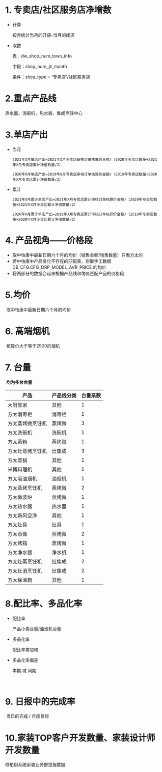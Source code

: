 # 1. 专卖店/社区服务店净增数

  * 计算 

     按月统计当月的开店-当月的闭店

* 取数

  表：dw_shop_num_town_info

  字段：shop_num_jz_month

  条件：shop_type  = '专卖店'/社区服务店

# 2.重点产品线

热水器，洗碗机，热水器，集成烹饪中心



# 3.单店产出

 * 当月

   ```
   2021年X月单店产出=2021年X月专卖店审核订单核算价金额/（2020年专卖店数量+2021年X月专卖店累计净值数量/2）
   ```

   ```
   2020年X月单店产出=2019年X月专卖店审核订单核算价金额/（2019年专卖店数量+2020年X月专卖店累计净值数量/2）
   ```

* 累计

  ```
  2021年X月累计单店产出=2021年X月专卖店累计审核订单核算价金额/（2020年专卖店数量+2021年X月专卖店累计净值数量/2）
  ```

  ```
  2020年X月累计单店产出=2019年X月专卖店累计审核订单核算价金额/（2019年专卖店数量+2020年X月专卖店累计净值数量/2）
  ```

# 4. 产品视角——价格段

* 取中怡康中最新日期六个月的均价（销售金额/销售数量）只看方太的     
* 若中怡康中产品变化不存在的匹配表，则取手工数据DB_CFG.CFG_DRP_MODEL_AVR_PRICE 的均价     
* 将两部分的数据合起来根据产品线和均价匹配产品的价格段

# 5.均价

​	取中怡康中最新日期六个月的均价

# 6. 高端烟机

​	核算价大于等于2500的烟机

# 7. 台量

​	**均为多台台量**

| 产品             | 产品线分类 | 台量系数 |
| ---------------- | ---------- | -------- |
| 大厨管家         | 其他       | 1        |
| 方太消毒柜       | 消毒柜     | 1        |
| 方太蒸烤微烹饪机 | 蒸烤微     | 3        |
| 方太洗碗机       | 洗碗机     | 1        |
| 方太蒸箱         | 蒸烤微     | 1        |
| 方太灶蒸烤烹饪机 | 灶集成     | 3        |
| 方太蒸锅         | 其他       | 1        |
| 米博料理机       | 其他       | 1        |
| 方太吸油烟机     | 油烟机     | 1        |
| 方太蒸烤烹饪机   | 蒸烤微     | 2        |
| 方太微波炉       | 蒸烤微     | 1        |
| 方太热水器       | 热水器     | 1        |
| 方太新风空净     | 其他       | 1        |
| 方太灶具         | 灶具       | 1        |
| 方太蒸微         | 蒸烤微     | 2        |
| 方太烤箱         | 蒸烤微     | 1        |
| 方太净水器       | 净水机     | 1        |
| 方太灶蒸烹饪机   | 灶集成     | 2        |
| 方太灶消烹饪机   | 灶集成     | 2        |
| 方太保温箱       | 其他       | 1        |



# 8.配比率、多品化率

 * 配比率

   产品小类台量/油烟机台量

* 多品化率

  配比率累加和

* 多品化率偏差

  本期 减 同期

​	

# 9. 日报中的完成率

​	当日的完成 / 月度目标



# 10.家装TOP客户开发数量、家装设计师开发数量

取柏厨系统家装业务部提报数据


